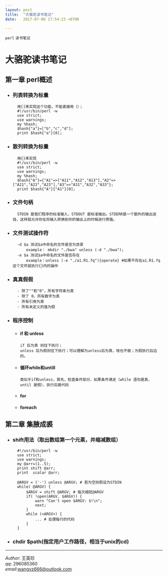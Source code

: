 ```yaml
---
layout: post  
title:  "大骆驼读书笔记"  
date:   2017-07-08 17:54:23 +0700  

---
```


`perl` `读书笔记`

# 大骆驼读书笔记
## 第一章 perl概述
- ### 列表转换为标量
        用[]来实现这个功能，不能直接用（）；
        #!/usr/bin/perl -w
        use strict;
        use warnings;
        my %hash;
        $hash{"a"}=["b","c","d"];
        print $hash{"a"}[0];
- ### 散列转换为标量  
        用{}来实现
        #!/usr/bin/perl -w
        use strict;
        use warnings;
        my %hash;
        $hash{"A"}={"A1"=>["A11","A12","A13"],"A2"=>["A21","A22","A23"],"A3"=>"A31","A32","A33"};
        print $hash{"A"}{"A1"}[0];
- ### 文件句柄
        STDIN 是我们程序的标准输入，STDOUT 是标准输出。STDERR是一个额外的输出途径，这样就允许你在将输入转换到你的输出上的时候进行旁路。
- ### 文件测试操作符
        -d $a 测试$a中命名的文件是否为目录
            example： mkdir "./bwa" unless (-d "./bwa");
        -e $a 测试$a中命名的文件是否存在
            example：unless (-e "./a1.R1.fq"){operate} #如果不存在a1.R1.fq这个文件就执行{}内的操作
- ### 真真假假
        - 除了""和"0"，所有字符串为真
        - 除了 0，所有数字为真
        - 所有引用为真
        - 所有未定义的值为假
- ### 程序控制
  - #### if 和 unless
        if 后为真 则往下执行；
        unless 后为假则往下执行；可以理解为unless后为真，啥也不做；为假执行后边的。
  - #### 循环while和untill
        类似于if和unless，首先，检查条件部分，如果条件满足（while 语句是真， until 是假），执行后面代码
  - #### for
  - #### foreach
 


## 第二章 集腋成裘
- ### shift用法（取出数组第一个元素，并缩减数组）
        #!/usr/bin/perl -w
        use strict;
        use warnings;
        my @arr=(1..5);
        print shift @arr;
        print  scalar @arr;

        @ARGV = ('-') unless @ARGV; # 若为空则假设为STDIN
        while( @ARGV) {
            $ARGV = shift @ARGV; # 每次缩短@ARGV
            if( !open(ARGV, $ARGV)) {
                warn "Can't open $ARGV: $!\n";
                next;
            }
            while (<ARGV>) {
                ... # 处理每行的代码
            }
        }
- ### chdir $path(指定用户工作路径，相当于unix的cd)

-------------
*Author*: 王英珍   
*qq*: 296085360  
*email*:wangyz666@outlook.com  